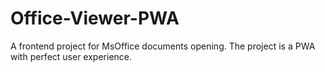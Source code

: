 # Office-Viewer-PWA
A frontend project for MsOffice documents opening. The project is a PWA with perfect user experience.

